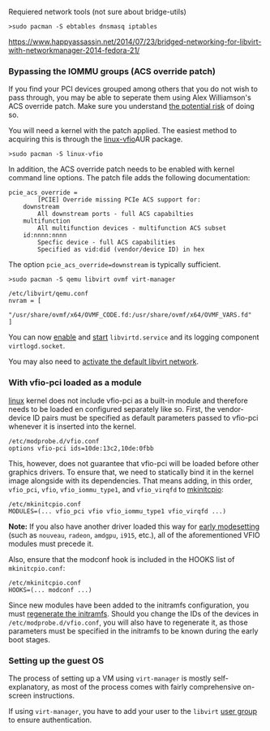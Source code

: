 Requiered network tools (not sure about bridge-utils)

```
>sudo pacman -S ebtables dnsmasq iptables
```

https://www.happyassassin.net/2014/07/23/bridged-networking-for-libvirt-with-networkmanager-2014-fedora-21/

### Bypassing the IOMMU groups (ACS override patch)

If you find your PCI devices grouped among others that you do not  wish to pass through, you may be able to seperate them using Alex  Williamson's ACS override patch. Make sure you understand [the potential risk](https://vfio.blogspot.com/2014/08/iommu-groups-inside-and-out.html) of doing so. 

You will need a kernel with the patch applied. The easiest method to acquiring this is through the [linux-vfio](https://aur.archlinux.org/packages/linux-vfio/)AUR package. 

```
>sudo pacman -S linux-vfio
```

In addition, the ACS override patch needs to be enabled with  kernel command line options.  The patch file adds the following  documentation:

```
pcie_acs_override =
        [PCIE] Override missing PCIe ACS support for:
    downstream
        All downstream ports - full ACS capabilties
    multifunction
        All multifunction devices - multifunction ACS subset
    id:nnnn:nnnn
        Specfic device - full ACS capabilities
        Specified as vid:did (vendor/device ID) in hex
```

The option `pcie_acs_override=downstream` is typically sufficient.



```
>sudo pacman -S qemu libvirt ovmf virt-manager
```

```
/etc/libvirt/qemu.conf
nvram = [
	"/usr/share/ovmf/x64/OVMF_CODE.fd:/usr/share/ovmf/x64/OVMF_VARS.fd"
]
```

You can now [enable](https://wiki.archlinux.org/index.php/Enable) and [start](https://wiki.archlinux.org/index.php/Start) `libvirtd.service` and its logging component `virtlogd.socket`.

You may also need to [activate the default libvirt network](https://wiki.libvirt.org/page/Networking#NAT_forwarding_.28aka_.22virtual_networks.22.29).



### With vfio-pci loaded as a module

[linux](https://www.archlinux.org/packages/?name=linux) kernel does not include vfio-pci as a built-in module and therefore  needs to be loaded en configured separately like so.  First, the vendor-device ID pairs must be specified as default  parameters passed to vfio-pci whenever it is inserted into the kernel.

```
/etc/modprobe.d/vfio.conf
options vfio-pci ids=10de:13c2,10de:0fbb
```

This, however, does not guarantee that vfio-pci will be loaded before other graphics drivers. To ensure that, we need to statically bind it  in the kernel image alongside with its dependencies. That means adding,  in this order, `vfio_pci`, `vfio`, `vfio_iommu_type1`, and `vfio_virqfd` to [mkinitcpio](https://wiki.archlinux.org/index.php/Mkinitcpio):

```
/etc/mkinitcpio.conf
MODULES=(... vfio_pci vfio vfio_iommu_type1 vfio_virqfd ...)
```

**Note:** If you also have another driver loaded this way for [early modesetting](https://wiki.archlinux.org/index.php/Kernel_mode_setting#Early_KMS_start) (such as `nouveau`, `radeon`, `amdgpu`, `i915`, etc.), all of the aforementioned VFIO modules must precede it.

Also, ensure that the modconf hook is included in the HOOKS list of `mkinitcpio.conf`:

```
/etc/mkinitcpio.conf
HOOKS=(... modconf ...)
```

Since new modules have been added to the initramfs configuration, you must [regenerate the initramfs](https://wiki.archlinux.org/index.php/Regenerate_the_initramfs). Should you change the IDs of the devices in `/etc/modprobe.d/vfio.conf`, you will also have to regenerate it, as those parameters must be  specified in the initramfs to be known during the early boot stages.



### Setting up the guest OS

The process of setting up a VM using `virt-manager` is mostly self-explanatory, as most of the process comes with fairly comprehensive on-screen instructions.

If using `virt-manager`, you have to add your user to the `libvirt` [user group](https://wiki.archlinux.org/index.php/User_group) to ensure authentication.